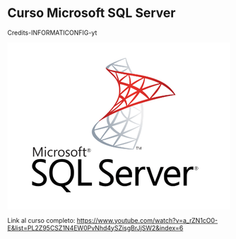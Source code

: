 # Curso Microsoft SQL Server

Credits-INFORMATICONFIG-yt

![Logo](/images/mssqlserver.png)

Link al curso completo: https://www.youtube.com/watch?v=a_rZN1cO0-E&list=PL2Z95CSZ1N4EW0PvNhd4ySZisgBrJjSW2&index=6
